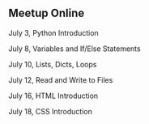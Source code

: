 ## Meetup Online

July 3, Python Introduction

July 8, Variables and If/Else Statements

July 10, Lists, Dicts, Loops

July 12, Read and Write to Files

July 16, HTML Introduction

July 18, CSS Introduction